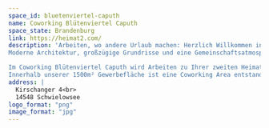 ```yaml
---
space_id: bluetenviertel-caputh
name: Coworking Blütenviertel Caputh
space_state: Brandenburg
link: https://heimat2.com/
description: 'Arbeiten, wo andere Urlaub machen: Herzlich Willkommen in unserem Coworking Space am Caputher See! Mit dem Blütenviertel Caputh entsteht in der Gemeinde Schwielowsee nah an Potsdam und Berlin im Ortsteil Caputh - einst Einsteins Sommeridyll - ein facettenreiches Quartier, das einen heterogenen Mix aus Wohnen, Arbeiten und Erholung bietet.
Moderne Architektur, großzügige Grundrisse und eine Gemeinschaftsatmosphäre wie in modernen flexiblen Bürogebäuden: Das ist das Blütenviertel Caputh.

Im Coworking Blütenviertel Caputh wird Arbeiten zu Ihrer zweiten Heimat:
Innerhalb unserer 1500m² Gewerbefläche ist eine Coworking Area entstanden mit 1 Einzelbüro, 4 Fix Desks, 2 Flex Desks, 1 kleinen und 1 großen Meeting-Raum, 3 Ruhezonen, 1 Gemeinschaftsküche mit Ruhezone und 1 Kinosaal (30-40 Pers) für Vorträge, Seminare, Workshops, Filme und Präsentationen. Ein größerer Event-Raum (70 Pers.) ist November 2024 fertig.'
address: |
  Kirschanger 4<br>
  14548 Schwielowsee
logo_format: "png"
image_format: "jpg"
---
```


